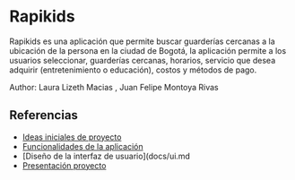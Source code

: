 # Rapikids

Rapikids es una aplicación que permite buscar guarderías cercanas a la ubicación de la persona en la ciudad de Bogotá, la aplicación permite a los usuarios seleccionar, guarderías cercanas, horarios, servicio que desea adquirir (entretenimiento o educación), costos y métodos de pago.

Author: Laura Lizeth Macias , Juan Felipe Montoya Rivas

## Referencias

- [Ideas iniciales de proyecto](docs/ideas.md)
- [Funcionalidades de la aplicación](docs/funcionalidades.md)
- [Diseño de la interfaz de usuario](docs/ui.md
- [Presentación proyecto](docs/Electiva%201-%20Rapikids.pdf)
